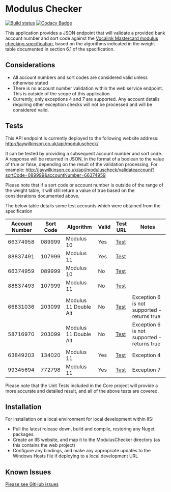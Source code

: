 # Modulus Checker 
[![Build status](https://ci.appveyor.com/api/projects/status/cdk59wiol83qlngs?svg=true)](https://ci.appveyor.com/project/JayWilk/moduluschecker) [![Codacy Badge](https://api.codacy.com/project/badge/Grade/ecdc8c7916d64fc7ad1d51b794101375)](https://www.codacy.com/app/wilkinson_929/ModulusChecker?utm_source=github.com&amp;utm_medium=referral&amp;utm_content=JayWilk/ModulusChecker&amp;utm_campaign=Badge_Grade)

This application provides a JSON endpoint that will validate a provided bank account number and sort code against the [Vocalink Mastercard modulus checking specification,](http://jaywilkinson.co.uk/files/Validation_OAN.pdf) based on the algorithms indicated in the weight table documented in section 6.1 of the specification.


## Considerations

- All account numbers and sort codes are considered valid unless otherwise stated
- There is no account number validation within the web service endpoint. This is outside of the scope of this application.
- Currently, only exceptions 4 and 7 are supported. Any account details requiring other exception checks will not be processed and will be considered valid. 

## Tests

This API endpoint is currently deployed to the following website address: http://jaywilkinson.co.uk/api/moduluscheck/

It can be tested by providing a subsequent account number and sort code. A response will be returned in JSON, in the format of a boolean to the value of true or false, depending on the result of the validation processing.
For example: http://jaywilkinson.co.uk/api/moduluscheck/validateaccount?sortCode=089999&accountNumber=66374959

Please note that if a sort code or account number is outside of the range of the weight table, it will still return a value of true based on the considerations documented above. 

The below table details some test accounts which were obtained from the specification

 
| Account Number | Sort Code | Algorithm              | Valid |  Test URL    | Notes                                       |
|----------------|-----------|------------------------|-------|------|---------------------------------------------|
| 66374958       | 089999    | Modulus 10             | Yes   | [Test](http://jaywilkinson.co.uk/api/moduluscheck/validateaccount?sortCode=089999&accountNumber=66374958) |                                             |
| 88837491       | 107999    | Modulus 11             | Yes   | [Test](http://jaywilkinson.co.uk/api/moduluscheck/validateaccount?sortCode=107999&accountNumber=88837491) |                                             |
| 66374959       | 089999    | Modulus 10             | No    | [Test](http://jaywilkinson.co.uk/api/moduluscheck/validateaccount?sortCode=089999&accountNumber=66374959) |                                             |
| 88837493       | 107999    | Modulus 11             | No    | [Test](http://jaywilkinson.co.uk/api/moduluscheck/validateaccount?sortCode=107999&accountNumber=88837493) |                                             |
| 66831036       | 203099    | Modulus 11  Double Alt | No    | [Test](http://jaywilkinson.co.uk/api/moduluscheck/validateaccount?sortCode=203099&accountNumber=66831036) | Exception 6 is not supported - returns true |
| 58716970       | 203099    | Modulus 11 Double Alt  | No    | [Test](http://jaywilkinson.co.uk/api/moduluscheck/validateaccount?sortCode=203099&accountNumber=58716970) | Exception 6 is not supported - returns true |
| 63849203       | 134020    | Modulus 11             | Yes   | [Test](http://jaywilkinson.co.uk/api/moduluscheck/validateaccount?sortCode=134020&accountNumber=63849203) | Exception 4                                 |
| 99345694       | 772798    | Modulus 11             | Yes   | [Test](http://jaywilkinson.co.uk/api/moduluscheck/validateaccount?sortCode=772798&accountNumber=99345694) | Exception 7                                 |

Please note that the Unit Tests included in the Core project will provide a more accurate and detailed result, and all of the above tests are covered.


## Installation

For installation on a local environment for local development within IIS:
- Pull the latest release down, build and compile, restoring any Nuget packages.
- Create an IIS website, and map it to the ModulusChecker directory (as this contains the web project)
- Configure any bindings, and make any appropriate updates to the Windows Hosts file if deploying to a local development URL

## Known Issues 

[Please see GitHub issues](https://github.com/JayWilk/ModulusChecker/issues) 


